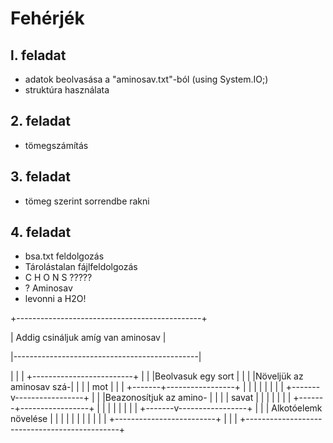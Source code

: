 # Fehérjék

## l. feladat
  - adatok beolvasása a "aminosav.txt"-ból (using System.IO;)
  - struktúra használata

## 2. feladat
  - tömegszámítás

## 3. feladat
  - tömeg szerint sorrendbe rakni

## 4. feladat
  - bsa.txt feldolgozás
  - Tárolástalan fájlfeldolgozás
  - C H O N S ?????
  - ? Aminosav
  - levonni a H2O!

  
  +----------------------------------------------+
  
  | Addig csináljuk amíg van aminosav            |
  
  |----------------------------------------------|
  
  |                                              |
  |  +-------------------------+                 |
  |  |Beolvasuk egy sort       |                 |
  |  |Növeljük az aminosav szá-|                 |
  |  |  mot                    |                 | 
  |  +-------+-----------------+                 |
  |          |                                   |
  |          |                                   |
  |  +-------v-----------------+                 |
  |  |Beazonosítjuk az amino-  |                 |
  |  |  savat                  |                 |
  |  |                         |                 |
  |  +-------+-----------------+                 |
  |          |                                   |
  |          |                                   |
  |  +-------v-----------------+                 |
  |  | Alkotóelemk növelése    |                 |
  |  |                         |                 |
  |  |                         |                 |
  |  +-------------------------+                 |
  |                                              |
  +----------------------------------------------+
